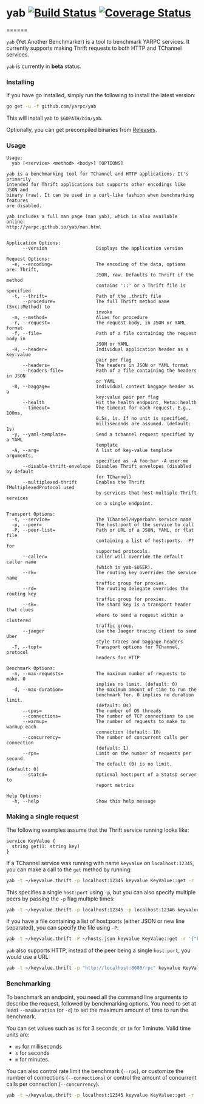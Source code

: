 # yab [![Build Status][ci-img]][ci] [![Coverage Status][cov-img]][cov]
======

`yab` (Yet Another Benchmarker) is a tool to benchmark YARPC services. It
currently supports making Thrift requests to both HTTP and TChannel services.

`yab` is currently in **beta** status.


### Installing

If you have go installed, simply run the following to install the latest version:
```bash
go get -u -f github.com/yarpc/yab
```

This will install `yab` to `$GOPATH/bin/yab`.

Optionally, you can get precompiled binaries from [Releases][releases].

### Usage

```
Usage:
  yab [<service> <method> <body>] [OPTIONS]

yab is a benchmarking tool for TChannel and HTTP applications. It's primarily
intended for Thrift applications but supports other encodings like JSON and
binary (raw). It can be used in a curl-like fashion when benchmarking features
are disabled.

yab includes a full man page (man yab), which is also available online:
http://yarpc.github.io/yab/man.html


Application Options:
      --version                  Displays the application version

Request Options:
  -e, --encoding=                The encoding of the data, options are: Thrift,
                                 JSON, raw. Defaults to Thrift if the method
                                 contains '::' or a Thrift file is specified
  -t, --thrift=                  Path of the .thrift file
      --procedure=               The full Thrift method name (Svc::Method) to
                                 invoke
  -m, --method=                  Alias for procedure
  -r, --request=                 The request body, in JSON or YAML format
  -f, --file=                    Path of a file containing the request body in
                                 JSON or YAML
  -H, --header=                  Individual application header as a key:value
                                 pair per flag
      --headers=                 The headers in JSON or YAML format
      --headers-file=            Path of a file containing the headers in JSON
                                 or YAML
  -B, --baggage=                 Individual context baggage header as a
                                 key:value pair per flag
      --health                   Hit the health endpoint, Meta::health
      --timeout=                 The timeout for each request. E.g., 100ms,
                                 0.5s, 1s. If no unit is specified,
                                 milliseconds are assumed. (default: 1s)
  -y, --yaml-template=           Send a tchannel request specified by a YAML
                                 template
  -A, --arg=                     A list of key-value template arguments,
                                 specified as -A foo:bar -A user:me
      --disable-thrift-envelope  Disables Thrift envelopes (disabled by default
                                 for TChannel)
      --multiplexed-thrift       Enables the Thrift TMultiplexedProtocol used
                                 by services that host multiple Thrift services
                                 on a single endpoint.

Transport Options:
  -s, --service=                 The TChannel/Hyperbahn service name
  -p, --peer=                    The host:port of the service to call
  -P, --peer-list=               Path or URL of a JSON, YAML, or flat file
                                 containing a list of host:ports. -P? for
                                 supported protocols.
      --caller=                  Caller will override the default caller name
                                 (which is yab-$USER).
      --rk=                      The routing key overrides the service name
                                 traffic group for proxies.
      --rd=                      The routing delegate overrides the routing key
                                 traffic group for proxies.
      --sk=                      The shard key is a transport header that clues
                                 where to send a request within a clustered
                                 traffic group.
      --jaeger                   Use the Jaeger tracing client to send Uber
                                 style traces and baggage headers
  -T, --topt=                    Transport options for TChannel, protocol
                                 headers for HTTP

Benchmark Options:
  -n, --max-requests=            The maximum number of requests to make. 0
                                 implies no limit. (default: 0)
  -d, --max-duration=            The maximum amount of time to run the
                                 benchmark for. 0 implies no duration limit.
                                 (default: 0s)
      --cpus=                    The number of OS threads
      --connections=             The number of TCP connections to use
      --warmup=                  The number of requests to make to warmup each
                                 connection (default: 10)
      --concurrency=             The number of concurrent calls per connection
                                 (default: 1)
      --rps=                     Limit on the number of requests per second.
                                 The default (0) is no limit. (default: 0)
      --statsd=                  Optional host:port of a StatsD server to
                                 report metrics

Help Options:
  -h, --help                     Show this help message
```

### Making a single request

The following examples assume that the Thrift service running looks like:
```thrift
service KeyValue {
  string get(1: string key)
}
```

If a TChannel service was running with name `keyvalue` on `localhost:12345`, you can
make a call to the `get` method by running:

```bash
yab -t ~/keyvalue.thrift -p localhost:12345 keyvalue KeyValue::get -r '{"key": "hello"}'
```

This specifies a single `host:port` using `-p`, but you can also specify multiple peers
by passing the `-p` flag multiple times:
```bash
yab -t ~/keyvalue.thrift -p localhost:12345 -p localhost:12346 keyvalue KeyValue::get -r '{"key": "hello"}'
```

If you have a file containing a list of host:ports (either JSON or new line separated), you can
specify the file using `-P`:
```bash
yab -t ~/keyvalue.thrift -P ~/hosts.json keyvalue KeyValue::get -r '{"key": "hello"}'
```

`yab` also supports HTTP, instead of the peer being a single `host:port`, you would use a URL:
```bash
yab -t ~/keyvalue.thrift -p "http://localhost:8080/rpc" keyvalue KeyValue::get -r '{"key": "hello"}'
```

### Benchmarking

To benchmark an endpoint, you need all the command line arguments to describe the request,
followed by benchmarking options. You need to set at least `--maxDuration` (or `-d`) to
set the maximum amount of time to run the benchmark.

You can set values such as `3s` for 3 seconds, or `1m` for 1 minute. Valid time units are:
 * `ms` for milliseconds
 * `s` for seconds
 * `m` for minutes.

You can also control rate limit the benchmark (`--rps`), or customize the number of
connections (`--connections`) or control the amount of concurrent calls per
connection (`--concurrency`).

```bash
yab -t ~/keyvalue.thrift -p localhost:12345 keyvalue KeyValue::get -r '{"key": "hello"}' -d 5s --rps 100 --connections 4
```

[releases]: https://github.com/yarpc/yab/releases
[ci-img]: https://travis-ci.org/yarpc/yab.svg?branch=master
[ci]: https://travis-ci.org/yarpc/yab
[cov-img]: https://codecov.io/gh/yarpc/yab/branch/master/graph/badge.svg
[cov]: https://codecov.io/gh/yarpc/yab
